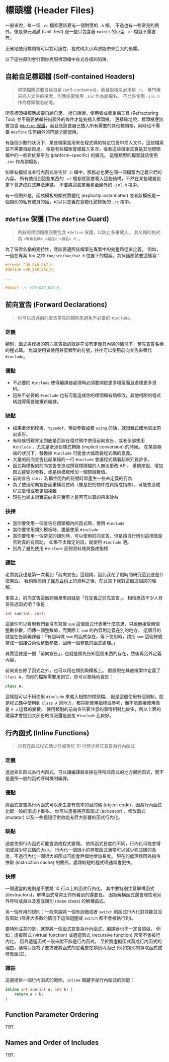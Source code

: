 # 標頭檔 (Header Files)

一般來說，每一個 `.cc` 檔都應該要有一個對應的 `.h` 檔。 不過也有一些常見的例外，像是單元測試 (Unit Test) 跟一些只包含著 `main()` 的小型 `.cc` 檔就不需要有。

正確地使用標頭檔可以對可讀性、程式碼大小與效能帶來巨大的影響。

以下這些原則會引領你克服標頭檔中各式各樣的陷阱。


## 自給自足標頭檔 (Self-contained Headers)

> 標頭檔應該要自給自足 (self-contained)，而且副檔名必須是 `.h`。 專門用來插入文件的檔案，則應該要使用 `.inc` 作為副檔名。 不允許使用 `-inl.h` 作為標頭檔名結尾。

所有標頭檔都應該要自給自足。 換句話說，使用者或者重構工具 (Refractoring Tool) 並不需要依賴任何額外的條件才能夠插入標頭檔。 更精確地說，標頭檔應該要包含 [`#define` 保護](#define_guard)，而且應該要自己插入所有需要的其他標頭檔，同時也不需要 `#define` 任何額外的符號才能使用。

有幾個少數的狀況下，某些檔案是用來在程式碼的特定位置中插入文件，這些檔案並不需要自給自足。 像是有些檔案會被載入多次，或者這些檔案其實是其他標頭檔中的一些對於某平台 (platform-specific) 的擴充。 這種類型的檔案就該使用 `.inc` 作為副檔名。

如果有模板或者行內函式宣告於 `.h` 檔中，那務必也要在同一個檔案內定義它們的內容。 所有使用到這些東西的 `.cc` 檔都應該要載入這些結構，不然在某些建置設定下會造成程式無法連結。 不要將這些定義移至額外的 `-inl.h` 檔中。

有一個例外是，函式模板的顯式實體化 (explicitly instantiated) 或者該模板是一個類別的私有成員的話，可以只定義在實體化該模板的 `.cc` 檔中。


## `#define` 保護 (The `#define` Guard) <a name="define_guard"></a>

> 所有的標頭檔應該要包含 `#define` 保護，以防止多重載入。 其名稱的格式為 `<專案名稱>_<路徑>_<檔名>_H_`。

為了保證名稱的獨特性，應該要遵照該檔案在專案中的完整路徑來定義。 例如，一個在專案 foo 之中 `foo/src/bar/baz.h` 位置下的檔案，其保護應該要這樣寫：

```c++
#ifndef FOO_BAR_BAZ_H_
#define FOO_BAR_BAZ_H_

...

#endif  // FOO_BAR_BAZ_H_
```


## 前向宣告 (Forward Declarations)

> 你可以透過前向宣告常見的類別來避免不必要的 `#include`。

### 定義

類別、函式與模板的前向宣告指的就是在沒有定義其內容的情況下，預先宣告名稱的程式碼。 無論使用者使用甚麼類型的符號，往往可以使用前向宣告來替代 `#include`。

### 優點

- 不必要的 `#include` 使得編譯器處理時必須要開啟更多檔案而且處理更多資料。
- 這些不必要的 `#include` 也有可能造成你的標頭檔有點修改，其他相關的程式碼就得需要被重新編譯。

### 缺點

- 如果牽涉到模板、`typedef`、預設參數或者 `using` 的話，就很難正確地寫出前向宣告。
- 有時候很難界定到底是否該在程式碼中使用前向宣告，或者全部使用 `#include` ，尤其是牽涉到隱式轉換 (implicit conversion) 的時候。 在某些極端的狀況下，替換掉 `#include` 可能會大幅改變程式碼的意義。
- 大量的前向宣告比起單純的一行 `#include` 會讓程式碼看起來冗長許多。
- 函式與模板的前向宣告會造成撰寫標頭檔的人無法更改 API。 舉例來說，增加函式接受的參數，或是給模板增加一個預設數值。
- 前向宣告 `std::` 名稱空間內的符號時常產生一些未定義的行為
- 為了使用前向宣告而重構程式碼（像是把把物件成員換成指標），可能會造成程式變慢或者更加複雜
- 現在也尚未證實前向宣告實際上是否可以真的帶來效益

### 抉擇

- 當你要使用一個宣告在標頭檔內的函式時，使用 `#include`
- 當你要使用類別模板時，盡量使用 `#include`
- 當你要使用一個常見的類別時，可以使用前向宣告，但是請自行辨別這樣做是否對真的有幫助。 如果不太確定的話，就使用 `#include` 吧。
- 別為了避免使用 `#include` 而把資料成員換成指標

### 譯註

老實說我也是第一次看到「前向宣告」這個詞，因此我花了點時間研究這到底是什麼東西。 我稍微閱讀了[維基百科](https://en.wikipedia.org/wiki/Forward_declaration)上的資料之後，在此寫下我對這個這個詞的理解。

事實上，前向宣告這個詞簡單來說就是「在定義之前先宣告」。 相信應該不少人有宣告過函式吧？像是：

```c++
int sum(int, int);
```

這裏你可以看到我們並沒有寫說 `sum` 這個函式代表著什麼意思，只說他接受兩個整數參數，回傳一個整數值，而實際上 `sum` 的內容則定義在別的地方。 這個目的就是在告訴編譯器：「有個叫做 `sum` 的函式存在，等下使用時，請把 `sum` 這個符號當成一個接受兩個整數參數，回傳一個整數的函式處理。」

其實這就是一個「前向宣告」，也就是預先告知這個東西的存在，然後再另外定義內容。

前向宣告除了函式之外，也可以用在類別與模板上。 假設現在其他檔案中定義了 `class A`，而你的檔案需要用到它，你可以單純地宣告：

```c++
class A;
```

這樣就可以不用使用 `#include` 來載入相關的標頭檔。 但是這個使用有個限制，就是程式碼中使用到 `class A` 的地方，都只能使用指標或參考，而不能直接使用像是 `A a` 這樣的變數。 使用類別的前向宣告要注意的事情相對比較多，所以上面的建議才會提到大部份的情況還是直接 `#include` 比較好。

## 行內函式 (Inline Functions)

> 只有在函式程式碼少於或等於 10 行時才將它宣告為行內函式

### 定義

透過宣告函式為行內函式，可以讓編譯器直接在呼叫該函式的地方展開函式，而不是遵照一般的函式呼叫機制編譯。

### 優點

將函式宣告為行內函式可以產生更有效率的目的碼 (object code)，因為行內函式比起一般的函式小很多。 你可以盡量將存取函式 (accessor) 、修改函式 (mutator) 以及一些極短但對效能有巨大影響的函式行內化。

### 缺點

過度使用行內函式可能會造成程式變慢。 依照函式長度的不同，行內化可能會增加或減少程式碼的大小。 行內化一個很小的存取函式通常可以減少程式碼的長度，不過行內化一個很大的函式可能會巨幅地增加長度。 現在的處理器因為指令快取 (instruction cache) 的關係，處理較短的程式碼通常會更快。

### 抉擇

一個適當的規則是不要將 10 行以上的函式行內化。 其中要特別注意解構函式 (destructors)，解構函式常常比你所看到的還要長。 因為解構函式還會隱性地另外呼叫成員以及基底類別 (base class) 的解構函式。

另一個有用的規則：一般來說將一個有迴圈或者 `switch` 的函式行內化對效能並沒有幫助 (除非大多數的情況下這個迴圈或 `switch` 都不會被執行到)。

要特別注意的是，就算將一個函式宣告為行內函式，編譯器也不一定會照做。 例如：虛擬函式 (virtual function) 或遞迴函式 (recursive function) 常常不會被行內化。 因為遞迴函式ㄧ般來說不該是行內函式。 至於將虛擬函式寫成行內函式的理由，通常只是為了要方便將函式的定義放在類別內而已 (例如類別的存取函式或修改函式)。

### 譯註

這邊提供一個行內函式的範例，`inline` 關鍵字是行內函式的關鍵：

```c++
inline int sum(int a, int b) {
	return a + b;
}
```

## Function Parameter Ordering

TBT.

## Names and Order of Includes

TBT.
